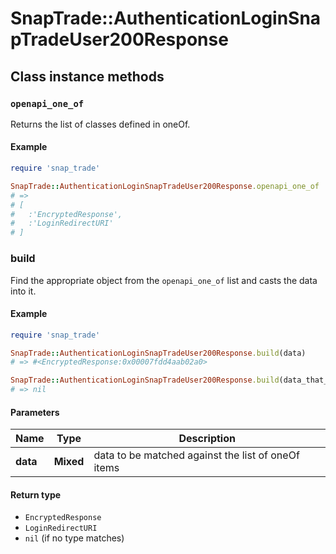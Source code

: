 # SnapTrade::AuthenticationLoginSnapTradeUser200Response

## Class instance methods

### `openapi_one_of`

Returns the list of classes defined in oneOf.

#### Example

```ruby
require 'snap_trade'

SnapTrade::AuthenticationLoginSnapTradeUser200Response.openapi_one_of
# =>
# [
#   :'EncryptedResponse',
#   :'LoginRedirectURI'
# ]
```

### build

Find the appropriate object from the `openapi_one_of` list and casts the data into it.

#### Example

```ruby
require 'snap_trade'

SnapTrade::AuthenticationLoginSnapTradeUser200Response.build(data)
# => #<EncryptedResponse:0x00007fdd4aab02a0>

SnapTrade::AuthenticationLoginSnapTradeUser200Response.build(data_that_doesnt_match)
# => nil
```

#### Parameters

| Name | Type | Description |
| ---- | ---- | ----------- |
| **data** | **Mixed** | data to be matched against the list of oneOf items |

#### Return type

- `EncryptedResponse`
- `LoginRedirectURI`
- `nil` (if no type matches)

